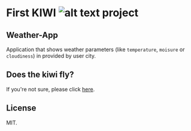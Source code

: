 # First KIWI ![alt text](https://https://github.com/codersCampKiwiTeam/Weather-App/tree/master/src/images/kiwiLogo.jpg "KiwiPower!") project

## Weather-App
Application that shows weather parameters (like `temperature`, `moisure` or `cloudiness`) in provided by user city.

## Does the kiwi fly?
If you're not sure, please click [here](https://www.youtube.com/watch?v=go52mHlKDEo "Does the kiwi fly?").

## License
MIT.